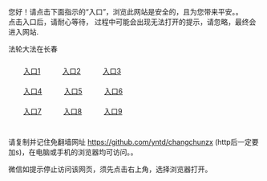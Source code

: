 您好！请点击下面指示的“入口”，浏览此网站是安全的，且为您带来平安。。 <br/>
点击入口后，请耐心等待， 过程中可能会出现无法打开的提示，请忽略，最终会进入网站. </br>

法轮大法在长春<br/>
<div style="padding:10px"><a style="margin:20px" target="_blank" href="https://d1fvlg4t7494m.cloudfront.net/2Qpsp?mvifsxjf" id="ccLink1" rel="nofollow">入口1</a> <a target="_blank" style="margin:20px" href="https://d32i9d31infhlo.cloudfront.net/2Qpsp?bojnlfqm" id="ccLink2" rel="nofollow">入口2</a> <a style="margin:20px" target="_blank" href="https://d2xxxdg2s7g3gl.cloudfront.net/2Qpsp?mehklee" id="ccLink3" rel="nofollow">入口3</a></div>

<div style="padding:10px" ><a style="margin:20px" target="_blank" href="https://d1fvlg4t7494m.cloudfront.net/2Qpsp?mvifsxjf" id="ccLink4" rel="nofollow">入口4</a> <a style="margin:20px" href="https://d32i9d31infhlo.cloudfront.net/2Qpsp?bojnlfqm" target="_blank" id="ccLink5" rel="nofollow">入口5</a> <a style="margin:20px" href="https://d2xxxdg2s7g3gl.cloudfront.net/2Qpsp?mehklee" target="_blank" id="ccLink6" rel="nofollow">入口6</a></div>

<div style="padding:10px"><a style="margin:20px" target="_blank" href="https://d1fvlg4t7494m.cloudfront.net/2Qpsp?mvifsxjf" id="ccLink7" rel="nofollow">入口7</a> <a style="margin:20px" href="https://d32i9d31infhlo.cloudfront.net/2Qpsp?bojnlfqm" target="_blank" id="ccLink8" rel="nofollow">入口8</a> <a style="margin:20px" target="_blank" href="https://d2xxxdg2s7g3gl.cloudfront.net/2Qpsp?mehklee" id="ccLink9" rel="nofollow">入口9</a></div>

<br/>



请复制并记住免翻墙网址 https://github.com/yntd/changchunzx (http后一定要加s)，在电脑或手机的浏览器均可访问。。<br/>

微信如提示停止访问该网页，须先点击右上角，选择浏览器打开。
